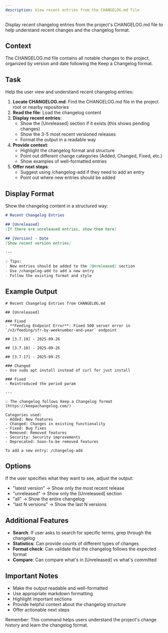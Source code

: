 ```yaml
---
description: View recent entries from the CHANGELOG.md file
---
```


Display recent changelog entries from the project's CHANGELOG.md file to help understand recent changes and the changelog format.

## Context
The CHANGELOG.md file contains all notable changes to the project, organized by version and date following the Keep a Changelog format.

## Task
Help the user view and understand recent changelog entries:

1. **Locate CHANGELOG.md**: Find the CHANGELOG.md file in the project root or nearby repositories
2. **Read the file**: Load the changelog content
3. **Display recent entries**:
   - Show the [Unreleased] section if it exists (this shows pending changes)
   - Show the 3-5 most recent versioned releases
   - Format the output in a readable way
4. **Provide context**:
   - Highlight the changelog format and structure
   - Point out different change categories (Added, Changed, Fixed, etc.)
   - Show examples of well-formatted entries
5. **Offer next steps**:
   - Suggest using /changelog-add if they need to add an entry
   - Point out where new entries should be added

## Display Format

Show the changelog content in a structured way:

```markdown
# Recent Changelog Entries

## [Unreleased]
[If there are unreleased entries, show them here]

## [Version] - Date
[Show recent version entries]

---

💡 Tips:
- New entries should be added to the [Unreleased] section
- Use /changelog-add to add a new entry
- Follow the existing format and style
```

## Example Output

```
# Recent Changelog Entries from CHANGELOG.md

## [Unreleased]

### Fixed
- **Feeding Endpoint Error**: Fixed 500 server error in `/v3/feeding/sfr-by-weeknumber-and-year` endpoint

## [3.7.19] - 2025-09-26

## [3.7.18] - 2025-09-26

## [3.7.17] - 2025-09-25

### Changed
- Use sudo apt install instead of curl for just install

### Fixed
- Reintroduced the period param

---

💡 The changelog follows Keep a Changelog format (https://keepachangelog.com/)

Categories used:
- Added: New features
- Changed: Changes in existing functionality
- Fixed: Bug fixes
- Removed: Removed features
- Security: Security improvements
- Deprecated: Soon-to-be removed features

To add a new entry: /changelog-add
```

## Options

If the user specifies what they want to see, adjust the output:
- "latest version" → Show only the most recent release
- "unreleased" → Show only the [Unreleased] section
- "all" → Show the entire changelog
- "last N versions" → Show the last N versions

## Additional Features

- **Search**: If user asks to search for specific terms, grep through the changelog
- **Statistics**: Can provide counts of different types of changes
- **Format check**: Can validate that the changelog follows the expected format
- **Compare**: Can compare what's in [Unreleased] vs what's committed

## Important Notes
- Make the output readable and well-formatted
- Use appropriate markdown formatting
- Highlight important sections
- Provide helpful context about the changelog structure
- Offer actionable next steps

Remember: This command helps users understand the project's change history and learn the changelog format.
